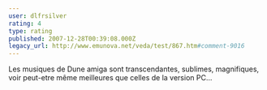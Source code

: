 ```yaml
---
user: dlfrsilver
rating: 4
type: rating
published: 2007-12-28T00:39:08.000Z
legacy_url: http://www.emunova.net/veda/test/867.htm#comment-9016
---
```

Les musiques de Dune amiga sont transcendantes, sublimes, magnifiques,
voir peut-etre même meilleures que celles de la version PC...